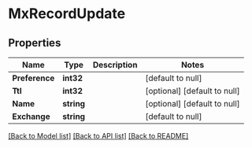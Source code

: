 # MxRecordUpdate

## Properties
Name | Type | Description | Notes
------------ | ------------- | ------------- | -------------
**Preference** | **int32** |  | [default to null]
**Ttl** | **int32** |  | [optional] [default to null]
**Name** | **string** |  | [optional] [default to null]
**Exchange** | **string** |  | [default to null]

[[Back to Model list]](../README.md#documentation-for-models) [[Back to API list]](../README.md#documentation-for-api-endpoints) [[Back to README]](../README.md)


